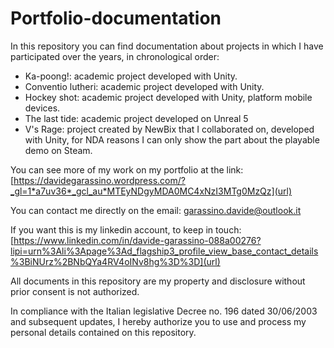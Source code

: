 # Portfolio-documentation

In this repository you can find documentation about projects in which I have participated over the years, in chronological order: 

- Ka-poong!: academic project developed with Unity.
- Conventio lutheri: academic project developed with Unity.
- Hockey shot: academic project developed with Unity, platform mobile devices.
- The last tide: academic project developed on Unreal 5
- V's Rage: project created by NewBix that I collaborated on, developed with Unity, for NDA reasons I can only show the part about the playable demo on Steam. 

You can see more of my work on my portfolio at the link: [https://davidegarassino.wordpress.com/?_gl=1*a7uv36*_gcl_au*MTEyNDgyMDA0MC4xNzI3MTg0MzQz](url)

You can contact me directly on the email: garassino.davide@outlook.it

If you want this is my linkedin account, to keep in touch: [https://www.linkedin.com/in/davide-garassino-088a00276?lipi=urn%3Ali%3Apage%3Ad_flagship3_profile_view_base_contact_details%3BiNUrz%2BNbQYa4RV4oINv8hg%3D%3D](url)

All documents in this repository are my property and disclosure without prior consent is not authorized.

In compliance with the Italian legislative Decree no. 196 dated 30/06/2003 and subsequent updates, I hereby authorize you to use and process my personal details contained on this repository.

